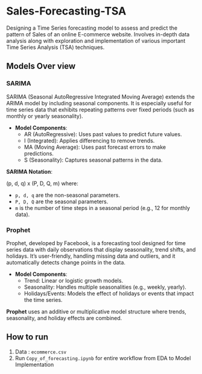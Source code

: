 
# Sales-Forecasting-TSA
Designing a Time Series forecasting model to assess and predict the pattern of Sales of an online E-commerce website. Involves in-depth data analysis along with exploration and implementation of various important Time Series Analysis (TSA) techniques.

## Models Over view
### SARIMA

SARIMA (Seasonal AutoRegressive Integrated Moving Average) extends the ARIMA model by including seasonal components. It is especially useful for time series data that exhibits repeating patterns over fixed periods (such as monthly or yearly seasonality).

- **Model Components**:
  - AR (AutoRegressive): Uses past values to predict future values.
  - I (Integrated): Applies differencing to remove trends.
  - MA (Moving Average): Uses past forecast errors to make predictions.
  - S (Seasonality): Captures seasonal patterns in the data.

**SARIMA Notation**: 

(p, d, q) x (P, D, Q, m)
where:
- `p, d, q` are the non-seasonal parameters.
- `P, D, Q` are the seasonal parameters.
- `m` is the number of time steps in a seasonal period (e.g., 12 for monthly data).

### Prophet

Prophet, developed by Facebook, is a forecasting tool designed for time series data with daily observations that display seasonality, trend shifts, and holidays. It’s user-friendly, handling missing data and outliers, and it automatically detects change points in the data.

- **Model Components**:
  - Trend: Linear or logistic growth models.
  - Seasonality: Handles multiple seasonalities (e.g., weekly, yearly).
  - Holidays/Events: Models the effect of holidays or events that impact the time series.

**Prophet** uses an additive or multiplicative model structure where trends, seasonality, and holiday effects are combined.

## How to run

1. Data : ``` ecommerce.csv ```
2. Run ```Copy_of_forecasting.ipynb``` for entire workflow from EDA to Model Implementation
